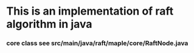 # This is an implementation of raft algorithm in java
### core class see src/main/java/raft/maple/core/RaftNode.java
